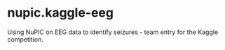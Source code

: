 nupic.kaggle-eeg
================

Using NuPIC on EEG data to identify seizures - team entry for the Kaggle competition.
